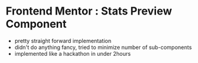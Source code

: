 # Frontend Mentor : Stats Preview Component

- pretty straight forward implementation
- didn't do anything fancy, tried to minimize number of sub-components
- implemented like a hackathon in under 2hours
